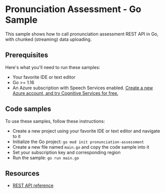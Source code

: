 # Pronunciation Assessment - Go Sample

This sample shows how to call pronunciation assessment REST API in Go, with chunked (streaming) data uploading.

## Prerequisites

Here's what you'll need to run these samples:

* Your favorite IDE or text editor
* Go >= 1.16
* An Azure subscription with Speech Services enabled. [Create a new Azure account, and try Cognitive Services for free.](https://azure.microsoft.com/free/cognitive-services/)

## Code samples

To use these samples, follow these instructions:

* Create a new project using your favorite IDE or text editor and navigate to it
* Initialize the Go project: `go mod init pronunciation-assessment`
* Create a new file named `main.go` and copy the code sample into it
* Set your subscription key and corresponding region
* Run the sample: `go run main.go`

## Resources

* [REST API reference](https://docs.microsoft.com/en-us/azure/cognitive-services/speech-service/rest-speech-to-text)
